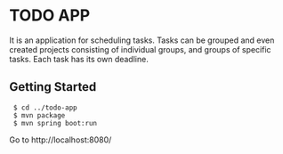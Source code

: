 # TODO APP
It is an application for scheduling tasks. 
Tasks can be grouped and even created projects consisting of individual groups, 
and groups of specific tasks. Each task has its own deadline.

## Getting Started

```
 $ cd ../todo-app 
 $ mvn package
 $ mvn spring boot:run
```
Go to http://localhost:8080/